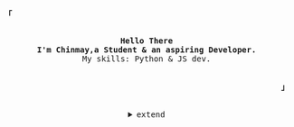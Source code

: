 <!--
<!-- Inspiration https://github.com/rxyhn -->
<!-- Profile -->
<p align="left"><strong><samp>「</samp></strong></p>
    <p align="center">
      <samp><br>
            <b>
            Hello There
        <br>
            I'm Chinmay,a Student & an aspiring Developer. 
            </b>
        <br>
          My skills: Python & JS dev.
        <br>
      </samp><br>
    </p>
<p align="right"><strong><samp>」</samp></strong></p>
<br>

<details align="center">
<summary><samp>extend</samp></summary>
<h2></h2><br>

<!-- Contact Me -->
<p align="center">
    <samp>
        <a href="mailto:mavenal2143@gmail.com" target="_blank"><img alt="Gmail" src="https://img.shields.io/badge/Gmail-D14836?style=for-the-badge&logo=gmail&logoColor=white"></a>
        <a href="https://www.linkedin.com/in/chinmay-joshi-b676961aa/" target="_blank"><img style="width:100px ;" alt="LinkedIn" src="https://www.tmf-group.com/-/media/images/logos/case-study-logos/linkedin.png"></a>
      <h2></h2><br>
    </samp>
</p>
